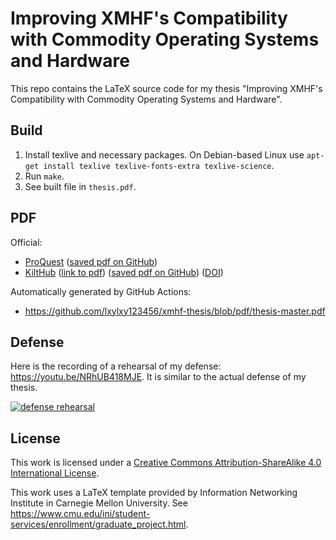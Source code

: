 # Improving XMHF's Compatibility with Commodity Operating Systems and Hardware

This repo contains the LaTeX source code for my thesis "Improving XMHF's Compatibility with Commodity Operating Systems and Hardware".

## Build

1. Install texlive and necessary packages. On Debian-based Linux use
   `apt-get install texlive texlive-fonts-extra texlive-science`.
2. Run `make`.
3. See built file in `thesis.pdf`.

## PDF

Official:
* [ProQuest](https://www.proquest.com/docview/2811767084) ([saved pdf on GitHub](./pdf/proquest.pdf))
* [KiltHub](https://kilthub.cmu.edu/articles/thesis/Improving_XMHF_s_Compatibility_with_Commodity_Operating_Systems_and_Hardware/23580213) ([link to pdf](https://kilthub.cmu.edu/ndownloader/files/41365317)) ([saved pdf on GitHub](./pdf/kilthub.pdf)) ([DOI](https://doi.org/10.1184/R1/23580213.v1))

Automatically generated by GitHub Actions:
* <https://github.com/lxylxy123456/xmhf-thesis/blob/pdf/thesis-master.pdf>

## Defense

Here is the recording of a rehearsal of my defense: <https://youtu.be/NRhUB418MJE>. It is similar to the actual defense of my thesis.

[![defense rehearsal](http://img.youtube.com/vi/NRhUB418MJE/0.jpg)](http://www.youtube.com/watch?v=NRhUB418MJE)

## License

This work is licensed under a [Creative Commons Attribution-ShareAlike 4.0 International License](http://creativecommons.org/licenses/by-sa/4.0/).

This work uses a LaTeX template provided by Information Networking Institute in Carnegie Mellon University. See <https://www.cmu.edu/ini/student-services/enrollment/graduate_project.html>.


